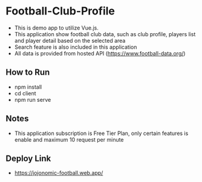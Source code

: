 # Football-Club-Profile

- This is demo app to utilize Vue.js. 
- This application show football club data, such as club profile, players list and player detail based on the selected area
- Search feature is also included in this application
- All data is provided from hosted API (https://www.football-data.org/)


## How to Run
- npm install
- cd client
- npm run serve


## Notes
- This application subscription is Free Tier Plan, only certain features is enable and maximum 10 request per minute


## Deploy Link
- https://jojonomic-football.web.app/


